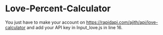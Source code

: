 # Love-Percent-Calculator

You just have to make your account on <https://rapidapi.com/ajith/api/love-calculator>
and add your API key in Input_love.js in line 16.

